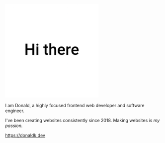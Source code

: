![Hi there 👋](https://github.com/d3vkk/d3vkk/blob/master/msg.gif)

I am Donald, a highly focused frontend web developer and software engineer.

I've been creating websites consistently since 2018. Making websites is _my passion._

https://donaldk.dev

<!--
**d3vkk/d3vkk** is a ✨ _special_ ✨ repository because its `README.md` (this file) appears on your GitHub profile.

Here are some ideas to get you started:

- 🔭 I’m currently working on ...
- 🌱 I’m currently learning ...
- 👯 I’m looking to collaborate on ...
- 🤔 I’m looking for help with ...
- 💬 Ask me about ...
- 📫 How to reach me: ...
- 😄 Pronouns: ...
- ⚡ Fun fact: ...
-->

